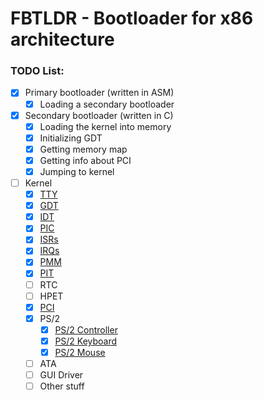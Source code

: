 # FBTLDR - Bootloader for x86 architecture
###	TODO List:
-	[x] Primary bootloader (written in ASM)
	+	[x] Loading a secondary bootloader
-	[x] Secondary bootloader (written in C)
	+	[x] Loading the kernel into memory
	+	[x] Initializing GDT
	+	[x] Getting memory map
	+	[x] Getting info about PCI
	+	[x] Jumping to kernel
-	[ ] Kernel
	+	[x] [TTY](kernel/source/terminal.c)
	+	[x] [GDT](kernel/source/cpu-desc-tables.c)
	+	[x] [IDT](kernel/source/cpu-desc-tables.c)
	+	[x] [PIC](kernel/source/pic.c)
	+	[x] [ISRs](kernel/source/cpu-int-handlers.c)
	+	[x] [IRQs](kernel/source/cpu-int-handlers.c)
	+	[x] [PMM](kernel/source/memory.c)
	+	[x] [PIT](kernel/source/pit.c)
	+	[ ] RTC
	+	[ ] HPET
	+	[x] [PCI](kernel/source/pci.c)
	+	[x] PS/2
		*	[x] [PS/2 Controller](kernel/source/ps2-ctrl.c)
		*	[x] [PS/2 Keyboard](kernel/source/ps2-kbd.c)
		*	[x] [PS/2 Mouse](kernel/source/ps2-mouse.c)
	+	[ ] ATA
	+	[ ] GUI Driver
	+	[ ] Other stuff